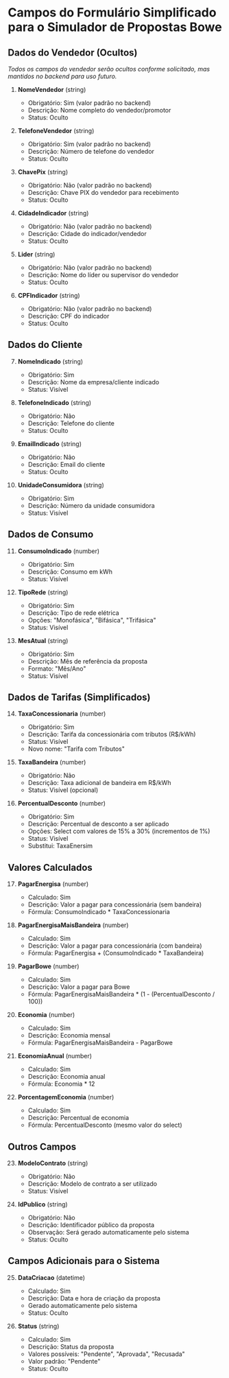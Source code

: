 # Campos do Formulário Simplificado para o Simulador de Propostas Bowe

## Dados do Vendedor (Ocultos)
*Todos os campos do vendedor serão ocultos conforme solicitado, mas mantidos no backend para uso futuro.*

1. **NomeVendedor** (string)
   - Obrigatório: Sim (valor padrão no backend)
   - Descrição: Nome completo do vendedor/promotor
   - Status: Oculto

2. **TelefoneVendedor** (string)
   - Obrigatório: Sim (valor padrão no backend)
   - Descrição: Número de telefone do vendedor
   - Status: Oculto

3. **ChavePix** (string)
   - Obrigatório: Não (valor padrão no backend)
   - Descrição: Chave PIX do vendedor para recebimento
   - Status: Oculto

4. **CidadeIndicador** (string)
   - Obrigatório: Não (valor padrão no backend)
   - Descrição: Cidade do indicador/vendedor
   - Status: Oculto

5. **Lider** (string)
   - Obrigatório: Não (valor padrão no backend)
   - Descrição: Nome do líder ou supervisor do vendedor
   - Status: Oculto

6. **CPFIndicador** (string)
   - Obrigatório: Não (valor padrão no backend)
   - Descrição: CPF do indicador
   - Status: Oculto

## Dados do Cliente
7. **NomeIndicado** (string)
   - Obrigatório: Sim
   - Descrição: Nome da empresa/cliente indicado
   - Status: Visível

8. **TelefoneIndicado** (string)
   - Obrigatório: Não
   - Descrição: Telefone do cliente
   - Status: Oculto

9. **EmailIndicado** (string)
   - Obrigatório: Não
   - Descrição: Email do cliente
   - Status: Oculto

10. **UnidadeConsumidora** (string)
    - Obrigatório: Sim
    - Descrição: Número da unidade consumidora
    - Status: Visível

## Dados de Consumo
11. **ConsumoIndicado** (number)
    - Obrigatório: Sim
    - Descrição: Consumo em kWh
    - Status: Visível

12. **TipoRede** (string)
    - Obrigatório: Sim
    - Descrição: Tipo de rede elétrica
    - Opções: "Monofásica", "Bifásica", "Trifásica"
    - Status: Visível

13. **MesAtual** (string)
    - Obrigatório: Sim
    - Descrição: Mês de referência da proposta
    - Formato: "Mês/Ano"
    - Status: Visível

## Dados de Tarifas (Simplificados)
14. **TaxaConcessionaria** (number)
    - Obrigatório: Sim
    - Descrição: Tarifa da concessionária com tributos (R$/kWh)
    - Status: Visível
    - Novo nome: "Tarifa com Tributos"

15. **TaxaBandeira** (number)
    - Obrigatório: Não
    - Descrição: Taxa adicional de bandeira em R$/kWh
    - Status: Visível (opcional)

16. **PercentualDesconto** (number)
    - Obrigatório: Sim
    - Descrição: Percentual de desconto a ser aplicado
    - Opções: Select com valores de 15% a 30% (incrementos de 1%)
    - Status: Visível
    - Substitui: TaxaEnersim

## Valores Calculados
17. **PagarEnergisa** (number)
    - Calculado: Sim
    - Descrição: Valor a pagar para concessionária (sem bandeira)
    - Fórmula: ConsumoIndicado * TaxaConcessionaria

18. **PagarEnergisaMaisBandeira** (number)
    - Calculado: Sim
    - Descrição: Valor a pagar para concessionária (com bandeira)
    - Fórmula: PagarEnergisa + (ConsumoIndicado * TaxaBandeira)

19. **PagarBowe** (number)
    - Calculado: Sim
    - Descrição: Valor a pagar para Bowe
    - Fórmula: PagarEnergisaMaisBandeira * (1 - (PercentualDesconto / 100))

20. **Economia** (number)
    - Calculado: Sim
    - Descrição: Economia mensal
    - Fórmula: PagarEnergisaMaisBandeira - PagarBowe

21. **EconomiaAnual** (number)
    - Calculado: Sim
    - Descrição: Economia anual
    - Fórmula: Economia * 12

22. **PorcentagemEconomia** (number)
    - Calculado: Sim
    - Descrição: Percentual de economia
    - Fórmula: PercentualDesconto (mesmo valor do select)

## Outros Campos
23. **ModeloContrato** (string)
    - Obrigatório: Não
    - Descrição: Modelo de contrato a ser utilizado
    - Status: Visível

24. **IdPublico** (string)
    - Obrigatório: Não
    - Descrição: Identificador público da proposta
    - Observação: Será gerado automaticamente pelo sistema
    - Status: Oculto

## Campos Adicionais para o Sistema
25. **DataCriacao** (datetime)
    - Calculado: Sim
    - Descrição: Data e hora de criação da proposta
    - Gerado automaticamente pelo sistema
    - Status: Oculto

26. **Status** (string)
    - Calculado: Sim
    - Descrição: Status da proposta
    - Valores possíveis: "Pendente", "Aprovada", "Recusada"
    - Valor padrão: "Pendente"
    - Status: Oculto
